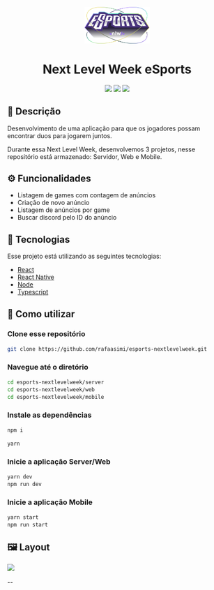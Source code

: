 <p align='center'><img width='150' src="./.github/logo-nlw-esports.svg"/></p>
<h1 align='center'>Next Level Week eSports</h1>
<p align='center'>
<img src="https://img.shields.io/github/repo-size/rafaasimi/esports-nextlevelweek?color=8B5CF6">
<img src="https://img.shields.io/github/languages/count/rafaasimi/esports-nextlevelweek?color=8B5CF6">
<img src="https://img.shields.io/github/last-commit/rafaasimi/esports-nextlevelweek?color=8B5CF6">
</p>

## 🔖 Descrição 
<p>Desenvolvimento de uma aplicação para que os jogadores possam encontrar duos para jogarem juntos.<p>

<p>Durante essa Next Level Week, desenvolvemos 3 projetos, nesse repositório está armazenado: Servidor, Web e Mobile.
</p>

## ⚙️ Funcionalidades
- Listagem de games com contagem de anúncios
- Criação de novo anúncio
- Listagem de anúncios por game
- Buscar discord pelo ID do anúncio

## 🚀 Tecnologias
Esse projeto está utilizando as seguintes tecnologias:

- [React](https://pt-br.reactjs.org/)
- [React Native](https://reactnative.dev/)
- [Node](https://nodejs.org/en/)
- [Typescript](https://www.typescriptlang.org/)


## 🎲 Como utilizar
### Clone esse repositório
```bash
git clone https://github.com/rafaasimi/esports-nextlevelweek.git
```
### Navegue até o diretório
```bash
cd esports-nextlevelweek/server
cd esports-nextlevelweek/web
cd esports-nextlevelweek/mobile
```
### Instale as dependências
```bash
npm i
```
```bash
yarn
```
### Inicie a aplicação Server/Web
```bash
yarn dev
npm run dev
```
### Inicie a aplicação Mobile
```bash
yarn start
npm run start
```


## 🖼️ Layout
<img src=".github/tela.gif">

--
